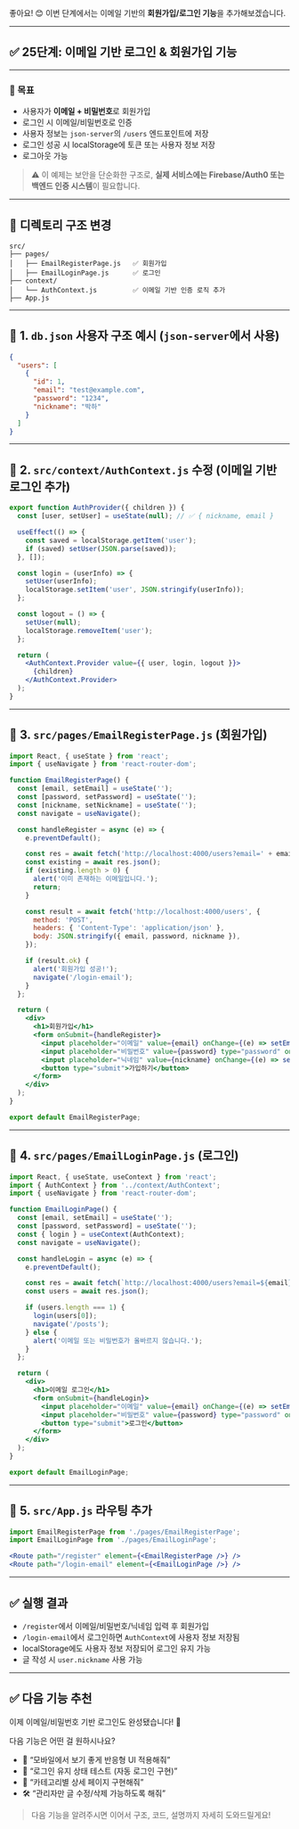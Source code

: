 좋아요! 😊
이번 단계에서는 이메일 기반의 **회원가입/로그인 기능**을 추가해보겠습니다.

---

## ✅ 25단계: 이메일 기반 로그인 & 회원가입 기능

---

### 🎯 목표

* 사용자가 **이메일 + 비밀번호**로 회원가입
* 로그인 시 이메일/비밀번호로 인증
* 사용자 정보는 `json-server`의 `/users` 엔드포인트에 저장
* 로그인 성공 시 localStorage에 토큰 또는 사용자 정보 저장
* 로그아웃 가능

> ⚠️ 이 예제는 보안을 단순화한 구조로, **실제 서비스에는 Firebase/Auth0 또는 백엔드 인증 시스템**이 필요합니다.

---

## 📁 디렉토리 구조 변경

```
src/
├── pages/
│   ├── EmailRegisterPage.js   ✅ 회원가입
│   ├── EmailLoginPage.js      ✅ 로그인
├── context/
│   └── AuthContext.js         ✅ 이메일 기반 인증 로직 추가
├── App.js
```

---

## 📄 1. `db.json` 사용자 구조 예시 (`json-server`에서 사용)

```json
{
  "users": [
    {
      "id": 1,
      "email": "test@example.com",
      "password": "1234",
      "nickname": "박하"
    }
  ]
}
```

---

## 📄 2. `src/context/AuthContext.js` 수정 (이메일 기반 로그인 추가)

```jsx
export function AuthProvider({ children }) {
  const [user, setUser] = useState(null); // ✅ { nickname, email }

  useEffect(() => {
    const saved = localStorage.getItem('user');
    if (saved) setUser(JSON.parse(saved));
  }, []);

  const login = (userInfo) => {
    setUser(userInfo);
    localStorage.setItem('user', JSON.stringify(userInfo));
  };

  const logout = () => {
    setUser(null);
    localStorage.removeItem('user');
  };

  return (
    <AuthContext.Provider value={{ user, login, logout }}>
      {children}
    </AuthContext.Provider>
  );
}
```

---

## 📄 3. `src/pages/EmailRegisterPage.js` (회원가입)

```jsx
import React, { useState } from 'react';
import { useNavigate } from 'react-router-dom';

function EmailRegisterPage() {
  const [email, setEmail] = useState('');
  const [password, setPassword] = useState('');
  const [nickname, setNickname] = useState('');
  const navigate = useNavigate();

  const handleRegister = async (e) => {
    e.preventDefault();

    const res = await fetch('http://localhost:4000/users?email=' + email);
    const existing = await res.json();
    if (existing.length > 0) {
      alert('이미 존재하는 이메일입니다.');
      return;
    }

    const result = await fetch('http://localhost:4000/users', {
      method: 'POST',
      headers: { 'Content-Type': 'application/json' },
      body: JSON.stringify({ email, password, nickname }),
    });

    if (result.ok) {
      alert('회원가입 성공!');
      navigate('/login-email');
    }
  };

  return (
    <div>
      <h1>회원가입</h1>
      <form onSubmit={handleRegister}>
        <input placeholder="이메일" value={email} onChange={(e) => setEmail(e.target.value)} /><br />
        <input placeholder="비밀번호" value={password} type="password" onChange={(e) => setPassword(e.target.value)} /><br />
        <input placeholder="닉네임" value={nickname} onChange={(e) => setNickname(e.target.value)} /><br />
        <button type="submit">가입하기</button>
      </form>
    </div>
  );
}

export default EmailRegisterPage;
```

---

## 📄 4. `src/pages/EmailLoginPage.js` (로그인)

```jsx
import React, { useState, useContext } from 'react';
import { AuthContext } from '../context/AuthContext';
import { useNavigate } from 'react-router-dom';

function EmailLoginPage() {
  const [email, setEmail] = useState('');
  const [password, setPassword] = useState('');
  const { login } = useContext(AuthContext);
  const navigate = useNavigate();

  const handleLogin = async (e) => {
    e.preventDefault();

    const res = await fetch(`http://localhost:4000/users?email=${email}&password=${password}`);
    const users = await res.json();

    if (users.length === 1) {
      login(users[0]);
      navigate('/posts');
    } else {
      alert('이메일 또는 비밀번호가 올바르지 않습니다.');
    }
  };

  return (
    <div>
      <h1>이메일 로그인</h1>
      <form onSubmit={handleLogin}>
        <input placeholder="이메일" value={email} onChange={(e) => setEmail(e.target.value)} /><br />
        <input placeholder="비밀번호" value={password} type="password" onChange={(e) => setPassword(e.target.value)} /><br />
        <button type="submit">로그인</button>
      </form>
    </div>
  );
}

export default EmailLoginPage;
```

---

## 📄 5. `src/App.js` 라우팅 추가

```jsx
import EmailRegisterPage from './pages/EmailRegisterPage';
import EmailLoginPage from './pages/EmailLoginPage';

<Route path="/register" element={<EmailRegisterPage />} />
<Route path="/login-email" element={<EmailLoginPage />} />
```

---

## ✅ 실행 결과

* `/register`에서 이메일/비밀번호/닉네임 입력 후 회원가입
* `/login-email`에서 로그인하면 `AuthContext`에 사용자 정보 저장됨
* localStorage에도 사용자 정보 저장되어 로그인 유지 가능
* 글 작성 시 `user.nickname` 사용 가능

---

## ✅ 다음 기능 추천

이제 이메일/비밀번호 기반 로그인도 완성됐습니다! 🎉

다음 기능은 어떤 걸 원하시나요?

* 📱 “모바일에서 보기 좋게 반응형 UI 적용해줘”
* 🧪 “로그인 유지 상태 테스트 (자동 로그인 구현)”
* 🧭 “카테고리별 상세 페이지 구현해줘”
* 🛠 “관리자만 글 수정/삭제 가능하도록 해줘”

> 다음 기능을 알려주시면 이어서 구조, 코드, 설명까지 자세히 도와드릴게요!
